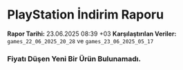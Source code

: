 # PlayStation İndirim Raporu

**Rapor Tarihi:** 23.06.2025 08:39 +03
**Karşılaştırılan Veriler:** `games_22_06_2025_20_28` ve `games_23_06_2025_05_17`

### Fiyatı Düşen Yeni Bir Ürün Bulunamadı.
